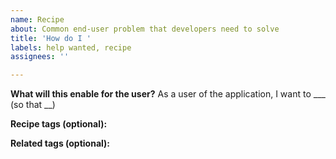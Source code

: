 ```yaml
---
name: Recipe
about: Common end-user problem that developers need to solve
title: 'How do I '
labels: help wanted, recipe
assignees: ''

---
```


**What will this enable for the user?**
As a user of the application, I want to ___ (so that __)

**Recipe tags (optional):**

**Related tags (optional):**
